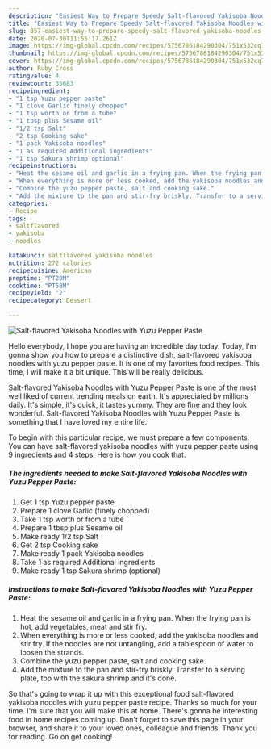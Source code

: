 ```yaml
---
description: "Easiest Way to Prepare Speedy Salt-flavored Yakisoba Noodles with Yuzu Pepper Paste"
title: "Easiest Way to Prepare Speedy Salt-flavored Yakisoba Noodles with Yuzu Pepper Paste"
slug: 857-easiest-way-to-prepare-speedy-salt-flavored-yakisoba-noodles-with-yuzu-pepper-paste
date: 2020-07-30T11:55:17.261Z
image: https://img-global.cpcdn.com/recipes/5756786184290304/751x532cq70/salt-flavored-yakisoba-noodles-with-yuzu-pepper-paste-recipe-main-photo.jpg
thumbnail: https://img-global.cpcdn.com/recipes/5756786184290304/751x532cq70/salt-flavored-yakisoba-noodles-with-yuzu-pepper-paste-recipe-main-photo.jpg
cover: https://img-global.cpcdn.com/recipes/5756786184290304/751x532cq70/salt-flavored-yakisoba-noodles-with-yuzu-pepper-paste-recipe-main-photo.jpg
author: Ruby Cross
ratingvalue: 4
reviewcount: 35683
recipeingredient:
- "1 tsp Yuzu pepper paste"
- "1 clove Garlic finely chopped"
- "1 tsp worth or from a tube"
- "1 tbsp plus Sesame oil"
- "1/2 tsp Salt"
- "2 tsp Cooking sake"
- "1 pack Yakisoba noodles"
- "1 as required Additional ingredients"
- "1 tsp Sakura shrimp optional"
recipeinstructions:
- "Heat the sesame oil and garlic in a frying pan. When the frying pan is hot, add vegetables, meat and stir fry."
- "When everything is more or less cooked, add the yakisoba noodles and stir fry. If the noodles are not untangling, add a tablespoon of water to loosen the strands."
- "Combine the yuzu pepper paste, salt and cooking sake."
- "Add the mixture to the pan and stir-fry briskly. Transfer to a serving plate, top with the sakura shrimp and it&#39;s done."
categories:
- Recipe
tags:
- saltflavored
- yakisoba
- noodles

katakunci: saltflavored yakisoba noodles 
nutrition: 272 calories
recipecuisine: American
preptime: "PT20M"
cooktime: "PT58M"
recipeyield: "2"
recipecategory: Dessert

---
```



![Salt-flavored Yakisoba Noodles with Yuzu Pepper Paste](https://img-global.cpcdn.com/recipes/5756786184290304/751x532cq70/salt-flavored-yakisoba-noodles-with-yuzu-pepper-paste-recipe-main-photo.jpg)

Hello everybody, I hope you are having an incredible day today. Today, I'm gonna show you how to prepare a distinctive dish, salt-flavored yakisoba noodles with yuzu pepper paste. It is one of my favorites food recipes. This time, I will make it a bit unique. This will be really delicious.

Salt-flavored Yakisoba Noodles with Yuzu Pepper Paste is one of the most well liked of current trending meals on earth. It's appreciated by millions daily. It's simple, it's quick, it tastes yummy. They are fine and they look wonderful. Salt-flavored Yakisoba Noodles with Yuzu Pepper Paste is something that I have loved my entire life.




To begin with this particular recipe, we must prepare a few components. You can have salt-flavored yakisoba noodles with yuzu pepper paste using 9 ingredients and 4 steps. Here is how you cook that.

<!--inarticleads1-->

##### The ingredients needed to make Salt-flavored Yakisoba Noodles with Yuzu Pepper Paste:

1. Get 1 tsp Yuzu pepper paste
1. Prepare 1 clove Garlic (finely chopped)
1. Take 1 tsp worth or from a tube
1. Prepare 1 tbsp plus Sesame oil
1. Make ready 1/2 tsp Salt
1. Get 2 tsp Cooking sake
1. Make ready 1 pack Yakisoba noodles
1. Take 1 as required Additional ingredients
1. Make ready 1 tsp Sakura shrimp (optional)




<!--inarticleads2-->

##### Instructions to make Salt-flavored Yakisoba Noodles with Yuzu Pepper Paste:

1. Heat the sesame oil and garlic in a frying pan. When the frying pan is hot, add vegetables, meat and stir fry.
1. When everything is more or less cooked, add the yakisoba noodles and stir fry. If the noodles are not untangling, add a tablespoon of water to loosen the strands.
1. Combine the yuzu pepper paste, salt and cooking sake.
1. Add the mixture to the pan and stir-fry briskly. Transfer to a serving plate, top with the sakura shrimp and it&#39;s done.




So that's going to wrap it up with this exceptional food salt-flavored yakisoba noodles with yuzu pepper paste recipe. Thanks so much for your time. I'm sure that you will make this at home. There's gonna be interesting food in home recipes coming up. Don't forget to save this page in your browser, and share it to your loved ones, colleague and friends. Thank you for reading. Go on get cooking!
